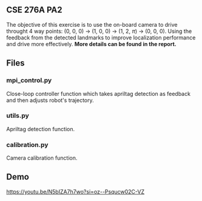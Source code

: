 ## CSE 276A PA2
The objective of this exercise is to use the on-board camera to drive throught 4 way points: (0, 0, 0) -> (1, 0, 0) -> (1, 2, $\pi$) -> (0, 0, 0). 
Using the feedback from the detected landmarks to improve localization performance and drive more effectively. **More details can be found in the report.**


## Files
### mpi_control.py
Close-loop controller function which takes apriltag detection as feedback and then adjusts robot's trajectory.

### utils.py
Apriltag detection function.

### calibration.py
Camera calibration function.

## Demo
https://youtu.be/N5bIZA7h7wo?si=oz--Psqucw02C-VZ

